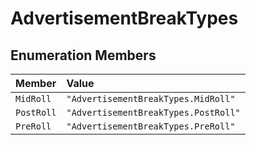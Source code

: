 # AdvertisementBreakTypes

## Enumeration Members

| Member | Value |
| :------ | :------ |
| `MidRoll` | `"AdvertisementBreakTypes.MidRoll"` |
| `PostRoll` | `"AdvertisementBreakTypes.PostRoll"` |
| `PreRoll` | `"AdvertisementBreakTypes.PreRoll"` |
